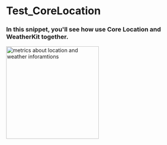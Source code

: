 # Test_CoreLocation

### In this snippet, you'll see how use Core Location and WeatherKit together.

<img source="https://github.com/Harry-KNIGHT/ImageGifVideoForReadme/blob/main/RealizedAppHDMockup/CoreLocation%26WeatherHDMockup.png" alt="metrics about location and weather inforamtions" width="250" />

